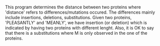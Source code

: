 This program determines the distance between two proteins where 'distance' refers to differences/mutations occured. The differences mainly include insertions, deletions, substitutions.
Given two proteins, 'PLEASANTLY' and 'MEANLY', we have insertion (or deletion) which is indicated by having two proteins with different lenght. Also, it is OK to say that there is a substitutions where M is only observed in the one of the proteins.

